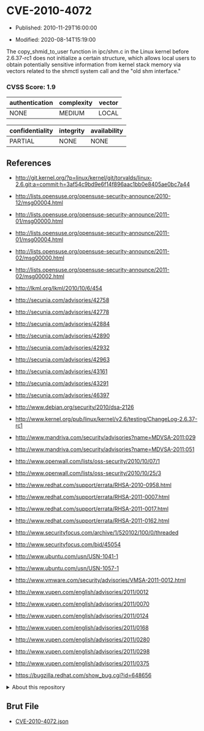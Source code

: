 # CVE-2010-4072

- Published: 2010-11-29T16:00:00

- Modified: 2020-08-14T15:19:00

The copy_shmid_to_user function in ipc/shm.c in the Linux kernel before 2.6.37-rc1 does not initialize a certain structure, which allows local users to obtain potentially sensitive information from kernel stack memory via vectors related to the shmctl system call and the "old shm interface."

### CVSS Score: **1.9**

| authentication | complexity | vector |
| --- | --- | --- |
| NONE | MEDIUM | LOCAL |

| confidentiality | integrity | availability |
| --- | --- | --- |
| PARTIAL | NONE | NONE |

## References

* http://git.kernel.org/?p=linux/kernel/git/torvalds/linux-2.6.git;a=commit;h=3af54c9bd9e6f14f896aac1bb0e8405ae0bc7a44

* http://lists.opensuse.org/opensuse-security-announce/2010-12/msg00004.html

* http://lists.opensuse.org/opensuse-security-announce/2011-01/msg00000.html

* http://lists.opensuse.org/opensuse-security-announce/2011-01/msg00004.html

* http://lists.opensuse.org/opensuse-security-announce/2011-02/msg00000.html

* http://lists.opensuse.org/opensuse-security-announce/2011-02/msg00002.html

* http://lkml.org/lkml/2010/10/6/454

* http://secunia.com/advisories/42758

* http://secunia.com/advisories/42778

* http://secunia.com/advisories/42884

* http://secunia.com/advisories/42890

* http://secunia.com/advisories/42932

* http://secunia.com/advisories/42963

* http://secunia.com/advisories/43161

* http://secunia.com/advisories/43291

* http://secunia.com/advisories/46397

* http://www.debian.org/security/2010/dsa-2126

* http://www.kernel.org/pub/linux/kernel/v2.6/testing/ChangeLog-2.6.37-rc1

* http://www.mandriva.com/security/advisories?name=MDVSA-2011:029

* http://www.mandriva.com/security/advisories?name=MDVSA-2011:051

* http://www.openwall.com/lists/oss-security/2010/10/07/1

* http://www.openwall.com/lists/oss-security/2010/10/25/3

* http://www.redhat.com/support/errata/RHSA-2010-0958.html

* http://www.redhat.com/support/errata/RHSA-2011-0007.html

* http://www.redhat.com/support/errata/RHSA-2011-0017.html

* http://www.redhat.com/support/errata/RHSA-2011-0162.html

* http://www.securityfocus.com/archive/1/520102/100/0/threaded

* http://www.securityfocus.com/bid/45054

* http://www.ubuntu.com/usn/USN-1041-1

* http://www.ubuntu.com/usn/USN-1057-1

* http://www.vmware.com/security/advisories/VMSA-2011-0012.html

* http://www.vupen.com/english/advisories/2011/0012

* http://www.vupen.com/english/advisories/2011/0070

* http://www.vupen.com/english/advisories/2011/0124

* http://www.vupen.com/english/advisories/2011/0168

* http://www.vupen.com/english/advisories/2011/0280

* http://www.vupen.com/english/advisories/2011/0298

* http://www.vupen.com/english/advisories/2011/0375

* https://bugzilla.redhat.com/show_bug.cgi?id=648656

<details>
<summary>About this repository</summary> 

  This repository is part of the project [Live Hack CVE](https://github.com/Live-Hack-CVE). Main website can be found [www.live-hack.org](https://www.live-hack.org) 
  
  Made by [Sn0wAlice](https://github.com/Sn0wAlice) for the people that care about security and need to have a feed of the latest CVEs. Hope you enjoy it, don't forget to star the repo and follow me on [Twitter](https://twitter.com/Sn0wAlice) and [Github](https://github.com/Sn0wAlice). And that is my [personnal website](https://www.alice-snow.me/)

  - [Home Page](https://github.com/Live-Hack-CVE)
  - [Framework](https://github.com/Live-Hack-CVE/cve-framework)
  - [CVE database](https://github.com/Live-Hack-CVE/full_database)
  - [Changelog](https://github.com/Live-Hack-CVE/Changelog)
</details>

## Brut File

* [CVE-2010-4072.json](https://raw.githubusercontent.com/Live-Hack-CVE/full_database/main/cves/2010/CVE-2010-4072.json)

